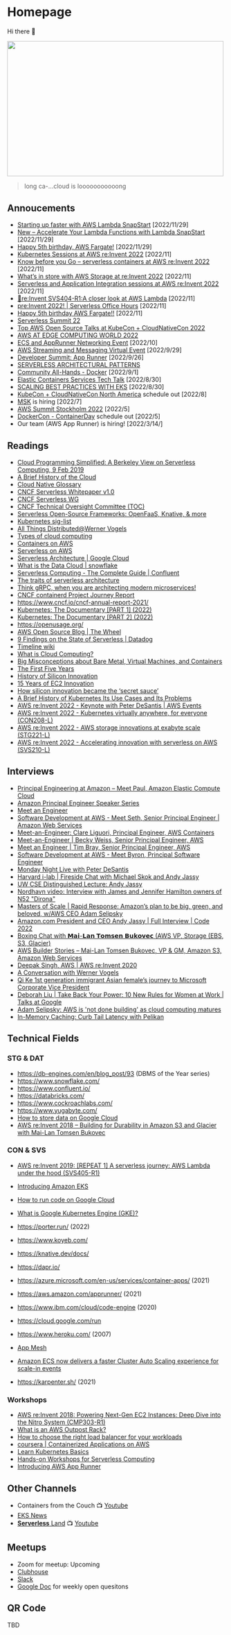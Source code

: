 # Homepage
Hi there 👋

<img src="assets/longcat.jpg" width="500" height="312.5">

> long ca-...cloud is looooooooooong


## Annoucements
* [Starting up faster with AWS Lambda SnapStart](https://aws.amazon.com/blogs/compute/starting-up-faster-with-aws-lambda-snapstart/) [2022/11/29]
* [New – Accelerate Your Lambda Functions with Lambda SnapStart](https://aws.amazon.com/blogs/aws/new-accelerate-your-lambda-functions-with-lambda-snapstart/) [2022/11/29]
* [Happy 5th birthday, AWS Fargate!](https://aws.amazon.com/blogs/containers/happy-5th-birthday-aws-fargate/) [2022/11/29]
* [Kubernetes Sessions at AWS re:Invent 2022](https://aws.amazon.com/blogs/containers/kubernetes-sessions-at-aws-reinvent-2022/) [2022/11]
* [Know before you Go – serverless containers at AWS re:Invent 2022](https://aws.amazon.com/blogs/containers/know-before-you-go-serverless-containers-at-aws-reinvent-2022/) [2022/11]
* [What’s in store with AWS Storage at re:Invent 2022](https://aws.amazon.com/blogs/storage/reinvent-2022/) [2022/11]
* [Serverless and Application Integration sessions at AWS re:Invent 2022](https://aws.amazon.com/blogs/compute/serverless-and-application-integration-sessions-at-aws-reinvent-2022/?trk=global_employee_advocacy&sc_channel=sm&advocacy_source=everyonesocial&es_id=d82cc95e9e) [2022/11]
* [📢re:Invent SVS404-R1:A closer look at AWS Lambda](https://www.linkedin.com/posts/julianrwood_serverless-lambda-reinvent-activity-6998284223040077824-gCM7?utm_source=share&utm_medium=member_desktop) [2022/11]
* [pre:Invent 2022! | Serverless Office Hours](https://www.linkedin.com/video/event/urn:li:ugcPost:6996839512370782210/) [2022/11]
* [Happy 5th birthday AWS Fargate!!](https://www.linkedin.com/video/event/urn:li:ugcPost:6998315450849734656/) [2022/11]
* [Serverless Summit 22](https://www.serverless-summit.io/)
* [Top AWS Open Source Talks at KubeCon + CloudNativeCon 2022](https://aws.amazon.com/blogs/opensource/top-aws-open-source-talks-at-kubecon-cloudnativecon-2022/)
* [AWS AT EDGE COMPUTING WORLD 2022](https://pages.awscloud.com/EdgeComputingWorld-2022)
* [ECS and AppRunner Networking Event](https://ecsandapprunnernetworkingevent.splashthat.com/) [2022/10] 
* [AWS Streaming and Messaging Virtual Event](https://messagingandstreamingmasttecht.splashthat.com/) [2022/9/29]
* [Developer Summit: App Runner](https://aws-startup-lofts.com/amer/loft/san-francisco/e/426a6/building-serverless-web-applications-with-aws-apprunner-in-minutes) [2022/9/26]
* [SERVERLESS ARCHITECTURAL PATTERNS](https://serverlessarchitecturalpatterns0913.splashthat.com/)
* [Community All-Hands - Docker](https://www.docker.com/events/community-all-hands/) [2022/9/1]
* [Elastic Containers Services Tech Talk](https://elasticcontainersservicestecht.splashthat.com/) [2022/8/30]
* [SCALING BEST PRACTICES WITH EKS](https://scalingbestpracticeswitheks0830.splashthat.com/) [2022/8/30]
* [KubeCon + CloudNativeCon North America](https://events.linuxfoundation.org/kubecon-cloudnativecon-north-america/) schedule out [2022/8]
* [MSK](https://msk-aws.splashthat.com/) is hiring [2022/7]
* [AWS Summit Stockholm 2022](https://aws.amazon.com/events/summits/stockholm/) [2022/5]
* [DockerCon - ContainerDay](https://awscontainerdaydocker.splashthat.com/) schedule out [2022/5]
* Our team (AWS App Runner) is hiring! [2022/3/14/]

## Readings
* [Cloud Programming Simplified: A Berkeley View on Serverless Computing, 9 Feb 2019](https://arxiv.org/abs/1902.03383)
* [A Brief History of the Cloud](https://events.static.linuxfound.org/sites/events/files/slides/CNCF%20Keynote%20Preso.pdf)
* [Cloud Native Glossary](https://glossary.cncf.io/)
* [CNCF Serverless Whitepaper v1.0](https://github.com/cncf/wg-serverless/tree/master/whitepapers/serverless-overview)
* [CNCF Serverless WG](https://github.com/cncf/wg-serverless)
* [CNCF Technical Oversight Committee (TOC)](https://github.com/cncf/toc)
* [Serverless Open-Source Frameworks: OpenFaaS, Knative, & more](https://www.cncf.io/blog/2020/04/13/serverless-open-source-frameworks-openfaas-knative-more/)
* [Kubernetes sig-list](https://github.com/kubernetes/community/blob/master/sig-list.md)
* [All Things Distributed@Werner Vogels](https://www.allthingsdistributed.com/)
* [Types of cloud computing](https://aws.amazon.com/types-of-cloud-computing/)
* [Containers on AWS](https://aws.amazon.com/containers/)
* [Serverless on AWS](https://aws.amazon.com/serverless/)
* [Serverless Architecture | Google Cloud](https://cloud.google.com/serverless/whitepaper)
* [What is the Data Cloud | snowflake](https://www.snowflake.com/data-cloud/)
* [Serverless Computing - The Complete Guide | Confluent](https://www.confluent.io/learn/serverless-computing/)
* [The traits of serverless architecture](https://www.thoughtworks.com/insights/blog/traits-serverless-architecture)
* [Think gRPC, when you are architecting modern microservices!](https://www.cncf.io/blog/2021/07/19/think-grpc-when-you-are-architecting-modern-microservices/)
* [CNCF containerd Project Journey Report](https://www.cncf.io/reports/cncf-containerd-project-journey/)
* https://www.cncf.io/cncf-annual-report-2021/
* [Kubernetes: The Documentary [PART 1] (2022)](https://www.youtube.com/watch?v=BE77h7dmoQU)
* [Kubernetes: The Documentary [PART 2] (2022)](https://www.youtube.com/watch?v=318elIq37PE)
* https://openusage.org/
* [AWS Open Source Blog | The Wheel](https://aws.amazon.com/blogs/opensource/the-wheel/)
* [9 Findings on the State of Serverless | Datadog](https://www.datadoghq.com/state-of-serverless/)
* [Timeline wiki](https://en.wikipedia.org/wiki/Timeline_of_Amazon_Web_Services)
* [What is Cloud Computing?](https://youtu.be/mxT233EdY5c)
* [Big Misconceptions about Bare Metal, Virtual Machines, and Containers](https://youtu.be/Jz8Gs4UHTO8)
* [The First Five Years](https://aws.amazon.com/blogs/aws/aws-blog-the-first-five-years/)
* [History of Silicon Innovation](https://youtu.be/zfjFHa5wY0E)
* [15 Years of EC2 Innovation](https://youtu.be/fxnLn9V2pog)
* [How silicon innovation became the ‘secret sauce’](https://www.amazon.science/how-silicon-innovation-became-the-secret-sauce-behind-awss-success)
* [A Brief History of Kubernetes Its Use Cases and Its Problems](https://www.lastweekinaws.com/podcast/aws-morning-brief/a-brief-history-of-kubernetes-its-use-cases-and-its-problems/)
* [AWS re:Invent 2022 - Keynote with Peter DeSantis | AWS Events](https://youtu.be/R11YgBEZzqE)
* [AWS re:Invent 2022 - Kubernetes virtually anywhere, for everyone (CON208-L)](https://youtu.be/OB7IZolZk78)
* [AWS re:Invent 2022 - AWS storage innovations at exabyte scale (STG221-L)](https://youtu.be/exDzZ3KPaV4)
* [AWS re:Invent 2022 - Accelerating innovation with serverless on AWS (SVS210-L)](https://youtu.be/7bY-YH70h8g)

## Interviews
* [Principal Engineering at Amazon – Meet Paul, Amazon Elastic Compute Cloud](https://youtu.be/tTpfHvj7Lr4)
* [Amazon Principal Engineer Speaker Series](https://youtube.com/playlist?list=PL9JNmYfQa0bgilL8p6xAnMFKbj8znSFx8)
* [Meet an Engineer](https://www.youtube.com/watch?v=NpXpA1XU7ZY)
* [Software Development at AWS - Meet Seth, Senior Principal Engineer | Amazon Web Services](https://youtu.be/pBitWuGbiCs)
* [Meet-an-Engineer: Clare Liguori, Principal Engineer, AWS Containers](https://youtu.be/4LeO4m8LC88)
* [Meet-an-Engineer | Becky Weiss, Senior Principal Engineer, AWS](https://youtu.be/Thcdt4EdaKI)
* [Meet an Engineer | Tim Bray, Senior Principal Engineer, AWS](https://youtu.be/8ZcDx-aMfPA)
* [Software Development at AWS - Meet Byron, Principal Software Engineer](https://youtu.be/LK9ieh8UYII)
* [Monday Night Live with Peter DeSantis](https://youtu.be/GPUWATKe15E)
* [Harvard i-lab | Fireside Chat with Michael Skok and Andy Jassy](https://youtu.be/d2dyGDqrXLo)
* [UW CSE Distinguished Lecture: Andy Jassy](https://youtu.be/QVUqyOuNUB8)
* [Nordhavn video: Interview with James and Jennifer Hamilton owners of N52 "Dirona"](https://youtu.be/B19LMGmBfCc)
* [Masters of Scale | Rapid Response: Amazon’s plan to be big, green, and beloved, w/AWS CEO Adam Selipsky](https://podcasts.apple.com/us/podcast/id1227971746?i=1000577311785)
* [Amazon.com President and CEO Andy Jassy | Full Interview | Code 2022](https://youtu.be/I3Tc0T_adSU)
* [Boxing Chat with 𝗠𝗮𝗶-𝗟𝗮𝗻 𝗧𝗼𝗺𝘀𝗲𝗻 𝗕𝘂𝗸𝗼𝘃𝗲𝗰 (AWS VP, Storage (EBS, S3, Glacier)](https://youtu.be/6Dom5wvRlx0)
* [AWS Builder Stories – Mai-Lan Tomsen Bukovec, VP & GM, Amazon S3, Amazon Web Services](https://youtu.be/QmbegbS0yHg)
* [Deepak Singh, AWS | AWS re:Invent 2020](https://youtu.be/DoWMOgvyW0A)
* [A Conversation with Werner Vogels](https://youtu.be/adtuntQ8rh4)
* [Qi Ke 1st generation immigrant Asian female’s journey to Microsoft Corporate Vice President](https://youtu.be/HRc8-x9FWaA)
* [Deborah Liu | Take Back Your Power: 10 New Rules for Women at Work | Talks at Google](https://youtu.be/LnEAIiVm9eg)
* [Adam Selipsky: AWS is 'not done building' as cloud computing matures](https://www.protocol.com/enterprise/aws-adam-selipsky-cloud-reinvent)
* [In-Memory Caching: Curb Tail Latency with Pelikan](https://www.infoq.com/presentations/pelikan/)

## Technical Fields
### STG & DAT
* https://db-engines.com/en/blog_post/93 (DBMS of the Year series)
* https://www.snowflake.com/
* https://www.confluent.io/
* https://databricks.com/
* https://www.cockroachlabs.com/
* https://www.yugabyte.com/
* [How to store data on Google Cloud](https://youtu.be/w2mL4sUOjVo)
* [AWS re:Invent 2018 – Building for Durability in Amazon S3 and Glacier with Mai-Lan Tomsen Bukovec](https://youtu.be/nLyppihvhpQ)

### CON & SVS
* [AWS re:Invent 2019: [REPEAT 1] A serverless journey: AWS Lambda under the hood (SVS405-R1)](https://youtu.be/xmacMfbrG28)
* [Introducing Amazon EKS](https://youtu.be/3QFmcYwW5J8)
* [How to run code on Google Cloud](https://youtu.be/jtPtSVSTb9Y)
* [What is Google Kubernetes Engine (GKE)?](https://youtu.be/Rl5M1CzgEH4)

* https://porter.run/ (2022)
* https://www.koyeb.com/
* https://knative.dev/docs/
* https://dapr.io/
* https://azure.microsoft.com/en-us/services/container-apps/ (2021)
* https://aws.amazon.com/apprunner/ (2021)
* https://www.ibm.com/cloud/code-engine (2020)
* https://cloud.google.com/run
* https://www.heroku.com/ (2007)
* [App Mesh](https://youtu.be/ahutmBvK7tA)
* [Amazon ECS now delivers a faster Cluster Auto Scaling experience for scale-in events](https://aws.amazon.com/about-aws/whats-new/2022/09/amazon-ecs-faster-cluster-auto-scaling-experience-scale-in-events/)
* https://karpenter.sh/ (2021)

### Workshops
* [AWS re:Invent 2018: Powering Next-Gen EC2 Instances: Deep Dive into the Nitro System (CMP303-R1)](https://youtu.be/e8DVmwj3OEs)
* [What is an AWS Outpost Rack?](https://youtu.be/Q6OgRawyjIQ)
* [How to choose the right load balancer for your workloads](https://youtu.be/p0YZBF03r5A)
* [coursera | Containerized Applications on AWS](https://www.coursera.org/learn/containerized-applications-on-aws)
* [Learn Kubernetes Basics](https://kubernetes.io/docs/tutorials/kubernetes-basics/)
* [Hands-on Workshops for Serverless Computing](https://aws.amazon.com/serverless-workshops/)
* [Introducing AWS App Runner](https://aws.amazon.com/blogs/containers/introducing-aws-app-runner/)

## Other Channels
* Containers from the Couch 📺 [Youtube](https://www.youtube.com/containersfromthecouch)
* [EKS News](https://eks.news/)
* [**Serverless** Land](https://serverlessland.com/) 📺 [Youtube](https://www.youtube.com/c/ServerlessLand/) 

## Meetups

* Zoom for meetup: Upcoming
* [Clubhouse](https://www.clubhouse.com/club/cloudnativeserverless)
* [Slack](https://cloud-native.slack.com/archives/C02HNMWEG0Z)
* [Google Doc](https://docs.google.com/document/d/1SDxb_sSoS6_J5XJwJck0YcVQ0K_GAO5qzuxyltdWpk8/edit?usp=sharing) for weekly open quesitons 


## QR Code
TBD
